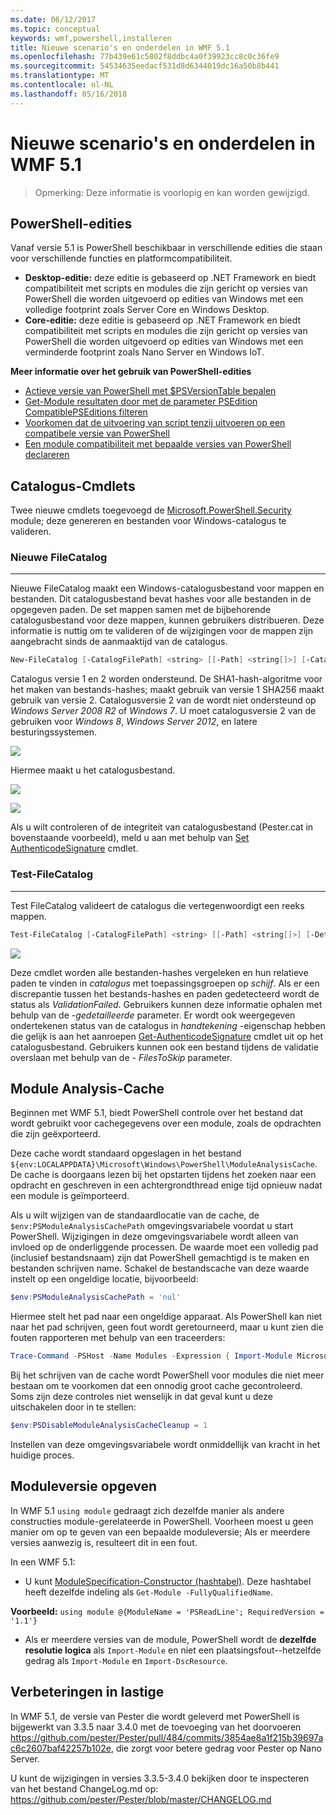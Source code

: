 ```yaml
---
ms.date: 06/12/2017
ms.topic: conceptual
keywords: wmf,powershell,installeren
title: Nieuwe scenario's en onderdelen in WMF 5.1
ms.openlocfilehash: 77b439e61c5802f8ddbc4a0f39923cc8c0c36fe9
ms.sourcegitcommit: 54534635eedacf531d8d6344019dc16a50b8b441
ms.translationtype: MT
ms.contentlocale: nl-NL
ms.lasthandoff: 05/16/2018
---
```

# <a name="new-scenarios-and-features-in-wmf-51"></a>Nieuwe scenario's en onderdelen in WMF 5.1

> Opmerking: Deze informatie is voorlopig en kan worden gewijzigd.

## <a name="powershell-editions"></a>PowerShell-edities

Vanaf versie 5.1 is PowerShell beschikbaar in verschillende edities die staan voor verschillende functies en platformcompatibiliteit.

- **Desktop-editie:** deze editie is gebaseerd op .NET Framework en biedt compatibiliteit met scripts en modules die zijn gericht op versies van PowerShell die worden uitgevoerd op edities van Windows met een volledige footprint zoals Server Core en Windows Desktop.
- **Core-editie:** deze editie is gebaseerd op .NET Framework en biedt compatibiliteit met scripts en modules die zijn gericht op versies van PowerShell die worden uitgevoerd op edities van Windows met een verminderde footprint zoals Nano Server en Windows IoT.

**Meer informatie over het gebruik van PowerShell-edities**

- [Actieve versie van PowerShell met $PSVersionTable bepalen](/powershell/module/microsoft.powershell.core/about/about_automatic_variables)
- [Get-Module resultaten door met de parameter PSEdition CompatiblePSEditions filteren](/powershell/module/microsoft.powershell.core/get-module)
- [Voorkomen dat de uitvoering van script tenzij uitvoeren op een compatibele versie van PowerShell](/powershell/gallery/psget/script/scriptwithpseditionsupport)
- [Een module compatibiliteit met bepaalde versies van PowerShell declareren](/powershell/gallery/psget/module/modulewithpseditionsupport)

## <a name="catalog-cmdlets"></a>Catalogus-Cmdlets

Twee nieuwe cmdlets toegevoegd de [Microsoft.PowerShell.Security](https://docs.microsoft.com/en-us/powershell/module/microsoft.powershell.security) module; deze genereren en bestanden voor Windows-catalogus te valideren.

### <a name="new-filecatalog"></a>Nieuwe FileCatalog
--------------------------------

Nieuwe FileCatalog maakt een Windows-catalogusbestand voor mappen en bestanden.
Dit catalogusbestand bevat hashes voor alle bestanden in de opgegeven paden.
De set mappen samen met de bijbehorende catalogusbestand voor deze mappen, kunnen gebruikers distribueren.
Deze informatie is nuttig om te valideren of de wijzigingen voor de mappen zijn aangebracht sinds de aanmaaktijd van de catalogus.

```powershell
New-FileCatalog [-CatalogFilePath] <string> [[-Path] <string[]>] [-CatalogVersion <int>] [-WhatIf] [-Confirm] [<CommonParameters>]
```

Catalogus versie 1 en 2 worden ondersteund.
De SHA1-hash-algoritme voor het maken van bestands-hashes; maakt gebruik van versie 1 SHA256 maakt gebruik van versie 2.
Catalogusversie 2 van de wordt niet ondersteund op *Windows Server 2008 R2* of *Windows 7*.
U moet catalogusversie 2 van de gebruiken voor *Windows 8*, *Windows Server 2012*, en latere besturingssystemen.

![](../images/NewFileCatalog.jpg)

Hiermee maakt u het catalogusbestand.

![](../images/CatalogFile1.jpg)

![](../images/CatalogFile2.jpg)

Als u wilt controleren of de integriteit van catalogusbestand (Pester.cat in bovenstaande voorbeeld), meld u aan met behulp van [Set AuthenticodeSignature](https://technet.microsoft.com/library/hh849819.aspx) cmdlet.

### <a name="test-filecatalog"></a>Test-FileCatalog
--------------------------------

Test FileCatalog valideert de catalogus die vertegenwoordigt een reeks mappen.

```powershell
Test-FileCatalog [-CatalogFilePath] <string> [[-Path] <string[]>] [-Detailed] [-FilesToSkip <string[]>] [-WhatIf] [-Confirm] [<CommonParameters>]
```

![](../images/TestFileCatalog.jpg)

Deze cmdlet worden alle bestanden-hashes vergeleken en hun relatieve paden te vinden in *catalogus* met toepassingsgroepen op *schijf*.
Als er een discrepantie tussen het bestands-hashes en paden gedetecteerd wordt de status als *ValidationFailed*.
Gebruikers kunnen deze informatie ophalen met behulp van de *-gedetailleerde* parameter.
Er wordt ook weergegeven ondertekenen status van de catalogus in *handtekening* -eigenschap hebben die gelijk is aan het aanroepen [Get-AuthenticodeSignature](https://technet.microsoft.com/library/hh849805.aspx) cmdlet uit op het catalogusbestand.
Gebruikers kunnen ook een bestand tijdens de validatie overslaan met behulp van de *- FilesToSkip* parameter.

## <a name="module-analysis-cache"></a>Module Analysis-Cache

Beginnen met WMF 5.1, biedt PowerShell controle over het bestand dat wordt gebruikt voor cachegegevens over een module, zoals de opdrachten die zijn geëxporteerd.

Deze cache wordt standaard opgeslagen in het bestand `${env:LOCALAPPDATA}\Microsoft\Windows\PowerShell\ModuleAnalysisCache`.
De cache is doorgaans lezen bij het opstarten tijdens het zoeken naar een opdracht en geschreven in een achtergrondthread enige tijd opnieuw nadat een module is geïmporteerd.

Als u wilt wijzigen van de standaardlocatie van de cache, de `$env:PSModuleAnalysisCachePath` omgevingsvariabele voordat u start PowerShell.
Wijzigingen in deze omgevingsvariabele wordt alleen van invloed op de onderliggende processen.
De waarde moet een volledig pad (inclusief bestandsnaam) zijn dat PowerShell gemachtigd is te maken en bestanden schrijven name.
Schakel de bestandscache van deze waarde instelt op een ongeldige locatie, bijvoorbeeld:

```powershell
$env:PSModuleAnalysisCachePath = 'nul'
```

Hiermee stelt het pad naar een ongeldige apparaat.
Als PowerShell kan niet naar het pad schrijven, geen fout wordt geretourneerd, maar u kunt zien die fouten rapporteren met behulp van een traceerders:

```powershell
Trace-Command -PSHost -Name Modules -Expression { Import-Module Microsoft.PowerShell.Management -Force }
```

Bij het schrijven van de cache wordt PowerShell voor modules die niet meer bestaan om te voorkomen dat een onnodig groot cache gecontroleerd.
Soms zijn deze controles niet wenselijk in dat geval kunt u deze uitschakelen door in te stellen:

```powershell
$env:PSDisableModuleAnalysisCacheCleanup = 1
```

Instellen van deze omgevingsvariabele wordt onmiddellijk van kracht in het huidige proces.

## <a name="specifying-module-version"></a>Moduleversie opgeven

In WMF 5.1 `using module` gedraagt zich dezelfde manier als andere constructies module-gerelateerde in PowerShell.
Voorheen moest u geen manier om op te geven van een bepaalde moduleversie; Als er meerdere versies aanwezig is, resulteert dit in een fout.

In een WMF 5.1:

- U kunt [ModuleSpecification-Constructor (hashtabel)](https://msdn.microsoft.com/library/jj136290).
Deze hashtabel heeft dezelfde indeling als `Get-Module -FullyQualifiedName`.

**Voorbeeld:** `using module @{ModuleName = 'PSReadLine'; RequiredVersion = '1.1'}`

- Als er meerdere versies van de module, PowerShell wordt de **dezelfde resolutie logica** als `Import-Module` en niet een plaatsingsfout--hetzelfde gedrag als `Import-Module` en `Import-DscResource`.

## <a name="improvements-to-pester"></a>Verbeteringen in lastige

In WMF 5.1, de versie van Pester die wordt geleverd met PowerShell is bijgewerkt van 3.3.5 naar 3.4.0 met de toevoeging van het doorvoeren https://github.com/pester/Pester/pull/484/commits/3854ae8a1f215b39697ac6c2607baf42257b102e, die zorgt voor betere gedrag voor Pester op Nano Server.

U kunt de wijzigingen in versies 3.3.5-3.4.0 bekijken door te inspecteren van het bestand ChangeLog.md op: https://github.com/pester/Pester/blob/master/CHANGELOG.md
